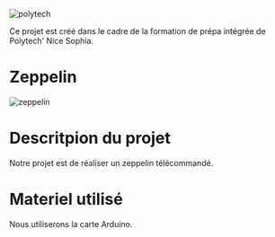

![polytech](https://archives.polytechnice.fr/bde2015/jahia/webdav/site/bde/shared/BDE/2010_2011_Polyt_Xplosion/Logos/Logo_%C3%A9cole.jpg "logo polytech")

Ce projet est créé dans le cadre de la formation de prépa intégrée de Polytech' Nice Sophia.

# Zeppelin

![zeppelin](https://pbs.twimg.com/profile_images/524828786898919424/IiCmrLb0_400x400.png "logo publi zeppelines")

# Descritpion du projet
Notre projet est de réaliser un zeppelin télécommandé.

# Materiel utilisé
Nous utiliserons la carte Arduino.
